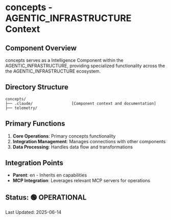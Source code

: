 # concepts - AGENTIC_INFRASTRUCTURE Context

## Component Overview

concepts serves as a Intelligence Component within the AGENTIC_INFRASTRUCTURE, providing specialized functionality across the the AGENTIC_INFRASTRUCTURE ecosystem.

## Directory Structure

```
concepts/
├── .claude/                 [Component context and documentation]
├── telemetry/
```

## Primary Functions

1. **Core Operations**: Primary concepts functionality
2. **Integration Management**: Manages connections with other components
3. **Data Processing**: Handles data flow and transformations

## Integration Points

- **Parent**: en - Inherits en capabilities
- **MCP Integration**: Leverages relevant MCP servers for operations
  
## Status: 🟢 OPERATIONAL

Last Updated: 2025-06-14
